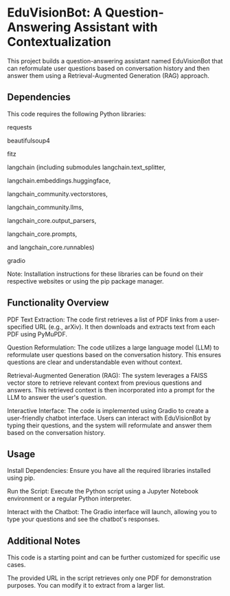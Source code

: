# EduVisionBot: A Question-Answering Assistant with Contextualization
This project builds a question-answering assistant named EduVisionBot that can reformulate user questions based on conversation history and then answer them using a Retrieval-Augmented Generation (RAG) approach.

## Dependencies
This code requires the following Python libraries:

requests

beautifulsoup4

fitz

langchain (including submodules langchain.text_splitter,

langchain.embeddings.huggingface, 

langchain_community.vectorstores, 

langchain_community.llms,

langchain_core.output_parsers,

langchain_core.prompts, 

and langchain_core.runnables)

gradio

Note: Installation instructions for these libraries can be found on their respective websites or using the pip package manager.

## Functionality Overview
PDF Text Extraction: The code first retrieves a list of PDF links from a user-specified URL (e.g., arXiv). It then downloads and extracts text from each PDF using PyMuPDF.

Question Reformulation: The code utilizes a large language model (LLM) to reformulate user questions based on the conversation history. This ensures questions are clear and understandable even without context.

Retrieval-Augmented Generation (RAG): The system leverages a FAISS vector store to retrieve relevant context from previous questions and answers. This retrieved context is then incorporated into a prompt for the LLM to answer the user's question.

Interactive Interface: The code is implemented using Gradio to create a user-friendly chatbot interface. Users can interact with EduVisionBot by typing their questions, and the system will reformulate and answer them based on the conversation history.

## Usage
Install Dependencies: Ensure you have all the required libraries installed using pip.

Run the Script: Execute the Python script using a Jupyter Notebook environment or a regular Python interpreter.

Interact with the Chatbot: The Gradio interface will launch, allowing you to type your questions and see the chatbot's responses.

## Additional Notes
This code is a starting point and can be further customized for specific use cases.

The provided URL in the script retrieves only one PDF for demonstration purposes. You can modify it to extract from a larger list.
